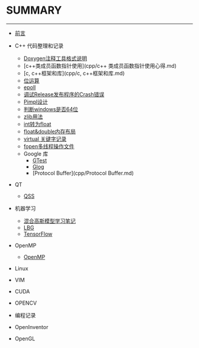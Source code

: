 # SUMMARY
---
* [前言](README.md)

* C++ 代码整理和记录
	* [Doxygen注释工具格式说明](cpp/Doxygen.md)
	* [c++类成员函数指针使用](cpp/c++ 类成员函数指针使用心得.md)
	* [c, c++框架和库](cpp/c, c++框架和库.md)
	* [位运算](cpp/位运算.md)
	* [epoll](cpp/Book5.md)
	* [调试Release发布程序的Crash错误](cpp/Book6.md)
	* [Pimpl设计](cpp/Book7.md)
	* [判断windows是否64位](cpp/Book8.md)
	* [zlib用法](cpp/zlib用法.md)
	* [int转为float](cpp/Book10.md)
	* [float&double内存布局](cpp/Book11.md)
	* [virtual 关键字记录](cpp/Book12.md)
	* [fopen多线程操作文件](cpp/Book13.md)
	* Google 库
		* [GTest](cpp/BookG1.md)
		* [Glog](cpp/BookG2.md)
		* [Protocol Buffer](cpp/Protocol Buffer.md)
* QT
	* [QSS](qt/qt.md)

* 机器学习
	* [混合高斯模型学习笔记](ml/Book1.md)
	* [LBG](ml/Book2.md)
	* [TensorFlow](TensorFlow/TensorFlow.md)

* OpenMP
	* [OpenMP](OpenMP/OpenMP.md)

* Linux

* VIM

* CUDA

* OPENCV

* 编程记录

* OpenInventor

* OpenGL
